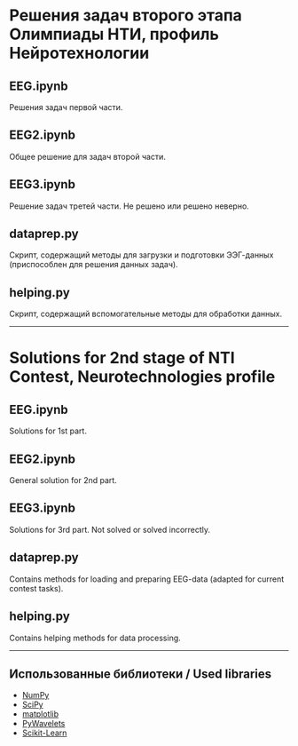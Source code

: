 # Решения задач второго этапа Олимпиады НТИ, профиль Нейротехнологии

## EEG.ipynb
Решения задач первой части.

## EEG2.ipynb
Общее решение для задач второй части.

## EEG3.ipynb
Решение задач третей части. Не решено или решено неверно.

## dataprep.py
Скрипт, содержащий методы для загрузки и подготовки ЭЭГ-данных (приспособлен для решения данных задач).

## helping.py
Скрипт, содержащий вспомогательные методы для обработки данных.

----------

# Solutions for 2nd stage of NTI Contest, Neurotechnologies profile

## EEG.ipynb
Solutions for 1st part.

## EEG2.ipynb
General solution for 2nd part.

## EEG3.ipynb
Solutions for 3rd part. Not solved or solved incorrectly.

## dataprep.py
Contains methods for loading and preparing EEG-data (adapted for current contest tasks).

## helping.py
Contains helping methods for data processing.

----------

## Использованные библиотеки / Used libraries
- [NumPy](http://www.numpy.org/)
- [SciPy](https://www.scipy.org/scipylib/index.html)
- [matplotlib](https://matplotlib.org/)
- [PyWavelets](https://pywavelets.readthedocs.io/)
- [Scikit-Learn](http://scikit-learn.org/)